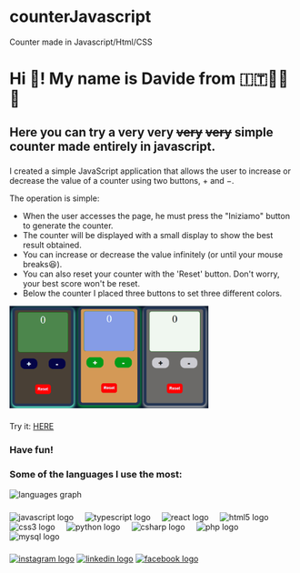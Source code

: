 # counterJavascript

Counter made in Javascript/Html/CSS

<h1 align="left">Hi 👋! My name is Davide from &#x1f1ee;&#x1f1f9;🍕&#127837;🛵</h1>
<h2>Here you can try a very very <s>very</s> <s>very</s> simple counter made entirely in javascript.</h2>

###

<p align="left">I created a simple JavaScript application that allows the user to increase or decrease the value of a counter using two buttons, + and −.

The operation is simple:

- When the user accesses the page, he must press the "Iniziamo" button to generate the counter.
- The counter will be displayed with a small display to show the best result obtained.
- You can increase or decrease the value infinitely (or until your mouse breaks😆).
- You can also reset your counter with the 'Reset' button. Don't worry, your best score won't be reset.
- Below the counter I placed three buttons to set three different colors.
</p>

<img align="center" height="180" src="./assets/img/counter1.PNG" alt="color 1" /><img align="center" height="180" src="./assets/img/counter2.PNG" alt="color 2" /><img align="center" height="180" src="./assets/img/counter3.PNG" alt="color 3"/>

###

<p>Try it: <a href="https://jscounterjs.netlify.app">HERE</a></p>

###

<h3>Have fun!</h3>

###
<h3>Some of the languages ​​I use the most:</h3>

<div align="left">
  <img src="https://github-readme-stats.vercel.app/api/top-langs?username=demasidavide&locale=en&hide_title=false&layout=compact&card_width=320&langs_count=5&theme=dracula&hide_border=false" height="150" alt="languages graph"  /><br>
</div>

###

<div align="left">
  <img src="https://cdn.jsdelivr.net/gh/devicons/devicon/icons/javascript/javascript-original.svg" height="30" alt="javascript logo"  />
  <img width="12" />
  <img src="https://cdn.jsdelivr.net/gh/devicons/devicon/icons/typescript/typescript-original.svg" height="30" alt="typescript logo"  />
  <img width="12" />
  <img src="https://cdn.jsdelivr.net/gh/devicons/devicon/icons/react/react-original.svg" height="30" alt="react logo"  />
  <img width="12" />
  <img src="https://cdn.jsdelivr.net/gh/devicons/devicon/icons/html5/html5-original.svg" height="30" alt="html5 logo"  />
  <img width="12" />
  <img src="https://cdn.jsdelivr.net/gh/devicons/devicon/icons/css3/css3-original.svg" height="30" alt="css3 logo"  />
  <img width="12" />
  <img src="https://cdn.jsdelivr.net/gh/devicons/devicon/icons/python/python-original.svg" height="30" alt="python logo"  />
  <img width="12" />
  <img src="https://cdn.jsdelivr.net/gh/devicons/devicon/icons/csharp/csharp-original.svg" height="30" alt="csharp logo"  />
  <img width="12" />
  <img src="https://cdn.jsdelivr.net/gh/devicons/devicon/icons/php/php-original.svg" height="30" alt="php logo"  />
  <img width="12" />
  <img src="https://cdn.jsdelivr.net/gh/devicons/devicon/icons/mysql/mysql-original.svg" height="30" alt="mysql logo"  />
</div>

###

<div align="left">
  <a href="https://www.instagram.com/demo46/" target="_blank"><img src="https://img.shields.io/static/v1?message=Instagram&logo=instagram&label=&color=E4405F&logoColor=white&labelColor=&style=for-the-badge" height="35" alt="instagram logo"  /></a>
  <a href="https://www.linkedin.com/feed/?trk=sem-ga_campid.20677489327_asid.153452322614_crid.677545198980_kw.linkedin_d.c_tid.kwd-148086543_n.g_mt.e_geo.9053436" target="_blank"><img src="https://img.shields.io/static/v1?message=LinkedIn&logo=linkedin&label=&color=0077B5&logoColor=white&labelColor=&style=for-the-badge" height="35" alt="linkedin logo" /></a>
  <a href="https://www.facebook.com/davide.demasi.7" target="_blank"><img src="https://img.shields.io/static/v1?message=Facebook&logo=facebook&label=&color=1877F2&logoColor=white&labelColor=&style=for-the-badge" height="35" alt="facebook logo"  /></a>
</div>

###


